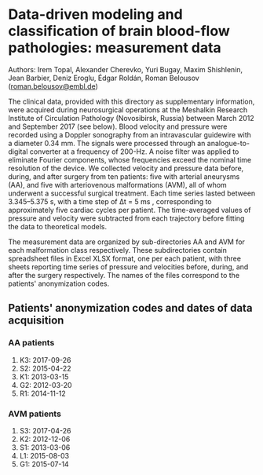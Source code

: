 # Data-driven modeling and classification of brain blood-flow pathologies: measurement data

Authors: Irem Topal, Alexander Cherevko, Yuri Bugay, Maxim Shishlenin,
Jean Barbier, Deniz Eroglu, Édgar Roldán,
Roman Belousov (roman.belousov@embl.de)

The clinical data, provided with this directory as supplementary information, were acquired during neurosurgical operations at the Meshalkin Research Institute of Circulation Pathology (Novosibirsk, Russia) between March 2012 and September 2017 (see below). Blood velocity and pressure were recorded using a Doppler sonography from an intravascular guidewire with a diameter 0.34 mm. The signals were processed through an analogue-to-digital converter at a frequency of 200-Hz. A noise filter was applied to eliminate Fourier components, whose frequencies exceed the nominal time resolution of the device. We collected velocity and pressure data before, during, and after surgery from ten patients: five with arterial aneurysms (AA), and five with arteriovenous malformations (AVM), all of whom underwent a successful surgical treatment. Each time series lasted between 3.345–5.375 s, with a time step of ∆t = 5 ms , corresponding to approximately five cardiac cycles per patient. The time-averaged values of pressure and velocity were subtracted from each trajectory before fitting the data to theoretical models.

The measurement data are organized by sub-directories AA and AVM for each malformation class respectively. These subdirectories contain spreadsheet files in Excel XLSX format, one per each patient, with three sheets reporting time series of pressure and velocities before, during, and after the surgery respectively. The names of the files correspond to the patients' anonymization codes.

## Patients' anonymization codes and dates of data acquisition

### AA patients
1. K3: 2017-09-26
2. S2: 2015-04-22
3. K1: 2013-03-15
4. G2: 2012-03-20
5. R1: 2014-11-12 

### AVM patients
1. S3: 2017-04-26
2. K2: 2012-12-06
3. S1: 2013-03-06
4. L1: 2015-08-03
5. G1: 2015-07-14 

